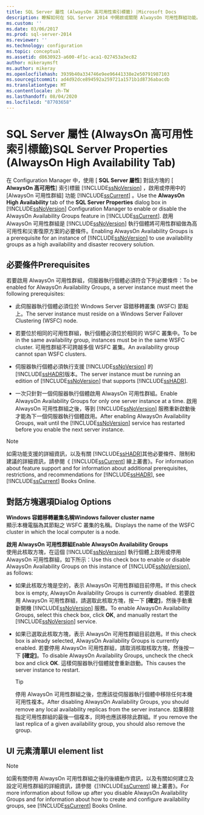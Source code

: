 ```yaml
---
title: SQL Server 屬性 (AlwaysOn 高可用性索引標籤) |Microsoft Docs
description: 瞭解如何在 SQL Server 2014 中開啟或關閉 AlwaysOn 可用性群組功能。 查看伺服器實例必須符合此功能的必要條件。
ms.custom: ''
ms.date: 03/06/2017
ms.prod: sql-server-2014
ms.reviewer: ''
ms.technology: configuration
ms.topic: conceptual
ms.assetid: d8630923-a600-4f1c-aca1-027453a3ec82
author: mikeraymsft
ms.author: mikeray
ms.openlocfilehash: 3939b40a334746e9ee96441338e2e50791987103
ms.sourcegitcommit: ad4d92dce894592a259721a1571b1d8736abacdb
ms.translationtype: MT
ms.contentlocale: zh-TW
ms.lasthandoff: 08/04/2020
ms.locfileid: "87703658"
---
```

# <a name="sql-server-properties-alwayson-high-availability-tab"></a><span data-ttu-id="3a919-104">SQL Server 屬性 (AlwaysOn 高可用性索引標籤)</span><span class="sxs-lookup"><span data-stu-id="3a919-104">SQL Server Properties (AlwaysOn High Availability Tab)</span></span>
  <span data-ttu-id="3a919-105">在 Configuration Manager 中，使用 [ **SQL Server 屬性**] 對話方塊的 [ **AlwaysOn 高可用性**] 索引標籤 [!INCLUDE[ssNoVersion](../../includes/ssnoversion-md.md)] ，啟用或停用中的 [AlwaysOn 可用性群組] 功能 [!INCLUDE[ssCurrent](../../includes/sscurrent-md.md)] 。</span><span class="sxs-lookup"><span data-stu-id="3a919-105">Use the **AlwaysOn High Availability** tab of the **SQL Server Properties** dialog box in [!INCLUDE[ssNoVersion](../../includes/ssnoversion-md.md)] Configuration Manager to enable or disable the AlwaysOn Availability Groups feature in [!INCLUDE[ssCurrent](../../includes/sscurrent-md.md)].</span></span> <span data-ttu-id="3a919-106">啟用 AlwaysOn 可用性群組是 [!INCLUDE[ssNoVersion](../../includes/ssnoversion-md.md)] 執行個體將可用性群組做為高可用性和災害復原方案的必要條件。</span><span class="sxs-lookup"><span data-stu-id="3a919-106">Enabling AlwaysOn Availability Groups is a prerequisite for an instance of [!INCLUDE[ssNoVersion](../../includes/ssnoversion-md.md)] to use availability groups as a high availability and disaster recovery solution.</span></span>  
  
##  <a name="prerequisites"></a><a name="Prerequisites"></a> <span data-ttu-id="3a919-107">必要條件</span><span class="sxs-lookup"><span data-stu-id="3a919-107">Prerequisites</span></span>  
 <span data-ttu-id="3a919-108">若要啟用 AlwaysOn 可用性群組，伺服器執行個體必須符合下列必要條件：</span><span class="sxs-lookup"><span data-stu-id="3a919-108">To be enabled for AlwaysOn Availability Groups, a server instance must meet the following prerequisites:</span></span>  
  
-   <span data-ttu-id="3a919-109">此伺服器執行個體必須位於 Windows Server 容錯移轉叢集 (WSFC) 節點上。</span><span class="sxs-lookup"><span data-stu-id="3a919-109">The server instance must reside on a Windows Server Failover Clustering (WSFC) node.</span></span>  
  
-   <span data-ttu-id="3a919-110">若要位於相同的可用性群組，執行個體必須位於相同的 WSFC 叢集中。</span><span class="sxs-lookup"><span data-stu-id="3a919-110">To be in the same availability group, instances must be in the same WSFC cluster.</span></span> <span data-ttu-id="3a919-111">可用性群組不可跨越多個 WSFC 叢集。</span><span class="sxs-lookup"><span data-stu-id="3a919-111">An availability group cannot span WSFC clusters.</span></span>  
  
-   <span data-ttu-id="3a919-112">伺服器執行個體必須執行支援 [!INCLUDE[ssNoVersion](../../includes/ssnoversion-md.md)] 的 [!INCLUDE[ssHADR](../../includes/sshadr-md.md)]版本。</span><span class="sxs-lookup"><span data-stu-id="3a919-112">The server instance must be running an edition of [!INCLUDE[ssNoVersion](../../includes/ssnoversion-md.md)] that supports [!INCLUDE[ssHADR](../../includes/sshadr-md.md)].</span></span>  
  
-   <span data-ttu-id="3a919-113">一次只針對一個伺服器執行個體啟用 AlwaysOn 可用性群組。</span><span class="sxs-lookup"><span data-stu-id="3a919-113">Enable AlwaysOn Availability Groups for only one server instance at a time.</span></span> <span data-ttu-id="3a919-114">啟用 AlwaysOn 可用性群組之後，等到 [!INCLUDE[ssNoVersion](../../includes/ssnoversion-md.md)] 服務重新啟動後才能為下一個伺服器執行個體啟用。</span><span class="sxs-lookup"><span data-stu-id="3a919-114">After enabling AlwaysOn Availability Groups, wait until the [!INCLUDE[ssNoVersion](../../includes/ssnoversion-md.md)] service has restarted before you enable the next server instance.</span></span>  
  
> [!NOTE]  
>  <span data-ttu-id="3a919-115">如需功能支援的詳細資訊，以及有關 [!INCLUDE[ssHADR](../../includes/sshadr-md.md)]其他必要條件、限制和建議的詳細資訊，請參閱《 [!INCLUDE[ssCurrent](../../includes/sscurrent-md.md)] 線上叢書》。</span><span class="sxs-lookup"><span data-stu-id="3a919-115">For information about feature support and for information about additional prerequisites, restrictions, and recommendations for [!INCLUDE[ssHADR](../../includes/sshadr-md.md)], see [!INCLUDE[ssCurrent](../../includes/sscurrent-md.md)] Books Online.</span></span>  
  
## <a name="dialog-options"></a><span data-ttu-id="3a919-116">對話方塊選項</span><span class="sxs-lookup"><span data-stu-id="3a919-116">Dialog Options</span></span>  
 <span data-ttu-id="3a919-117">**Windows 容錯移轉叢集名稱**</span><span class="sxs-lookup"><span data-stu-id="3a919-117">**Windows failover cluster name**</span></span>  
 <span data-ttu-id="3a919-118">顯示本機電腦為其節點之 WSFC 叢集的名稱。</span><span class="sxs-lookup"><span data-stu-id="3a919-118">Displays the name of the WSFC cluster in which the local computer is a node.</span></span>  
  
 <span data-ttu-id="3a919-119">**啟用 AlwaysOn 可用性群組**</span><span class="sxs-lookup"><span data-stu-id="3a919-119">**Enable AlwaysOn Availability Groups**</span></span>  
 <span data-ttu-id="3a919-120">使用此核取方塊，在這個 [!INCLUDE[ssNoVersion](../../includes/ssnoversion-md.md)] 執行個體上啟用或停用 AlwaysOn 可用性群組，如下所示：</span><span class="sxs-lookup"><span data-stu-id="3a919-120">Use this check box to enable or disable AlwaysOn Availability Groups on this instance of [!INCLUDE[ssNoVersion](../../includes/ssnoversion-md.md)], as follows:</span></span>  
  
-   <span data-ttu-id="3a919-121">如果此核取方塊是空的，表示 AlwaysOn 可用性群組目前停用。</span><span class="sxs-lookup"><span data-stu-id="3a919-121">If this check box is empty, AlwaysOn Availability Groups is currently disabled.</span></span> <span data-ttu-id="3a919-122">若要啟用 AlwaysOn 可用性群組，請選取此核取方塊，按一下 **[確定]**，然後手動重新開機 [!INCLUDE[ssNoVersion](../../includes/ssnoversion-md.md)] 服務。</span><span class="sxs-lookup"><span data-stu-id="3a919-122">To enable AlwaysOn Availability Groups, select this check box, click **OK**, and manually restart the [!INCLUDE[ssNoVersion](../../includes/ssnoversion-md.md)] service.</span></span>  
  
-   <span data-ttu-id="3a919-123">如果已選取此核取方塊，表示 AlwaysOn 可用性群組目前啟用。</span><span class="sxs-lookup"><span data-stu-id="3a919-123">If this check box is already selected, AlwaysOn Availability Groups is currently enabled.</span></span> <span data-ttu-id="3a919-124">若要停用 AlwaysOn 可用性群組，請取消核取核取方塊，然後按一下 **[確定]**。</span><span class="sxs-lookup"><span data-stu-id="3a919-124">To disable AlwaysOn Availability Groups, uncheck the check box and click **OK**.</span></span> <span data-ttu-id="3a919-125">這樣伺服器執行個體就會重新啟動。</span><span class="sxs-lookup"><span data-stu-id="3a919-125">This causes the server instance to restart.</span></span>  
  
    > [!TIP]  
    >  <span data-ttu-id="3a919-126">停用 AlwaysOn 可用性群組之後，您應該從伺服器執行個體中移除任何本機可用性複本。</span><span class="sxs-lookup"><span data-stu-id="3a919-126">After disabling AlwaysOn Availability Groups, you should remove any local availability replicas from the server instance.</span></span> <span data-ttu-id="3a919-127">如果移除指定可用性群組的最後一個複本，同時也應該移除此群組。</span><span class="sxs-lookup"><span data-stu-id="3a919-127">If you remove the last replica of a given availability group, you should also remove the group.</span></span>  
  
## <a name="ui-element-list"></a><span data-ttu-id="3a919-128">UI 元素清單</span><span class="sxs-lookup"><span data-stu-id="3a919-128">UI element list</span></span>  
  
> [!NOTE]  
>  <span data-ttu-id="3a919-129">如需有關停用 AlwaysOn 可用性群組之後的後續動作資訊，以及有關如何建立及設定可用性群組的詳細資訊，請參閱《[!INCLUDE[ssCurrent](../../includes/sscurrent-md.md)] 線上叢書》。</span><span class="sxs-lookup"><span data-stu-id="3a919-129">For more information about follow up after you disable AlwaysOn Availability Groups and for information about how to create and configure availability groups, see [!INCLUDE[ssCurrent](../../includes/sscurrent-md.md)] Books Online.</span></span>  
  
  
